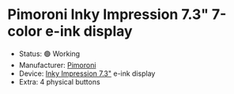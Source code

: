 # Pimoroni Inky Impression 7.3" 7-color e-ink display

- Status: 🟢 Working
- Manufacturer: [Pimoroni](https://shop.pimoroni.com/)
- Device: [Inky Impression 7.3"](https://shop.pimoroni.com/products/inky-impression-7-3?variant=40512683376723) e-ink display
- Extra: 4 physical buttons